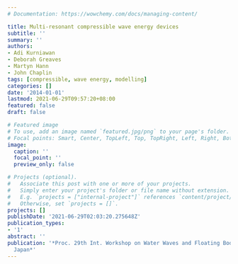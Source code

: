 ```yaml
---
# Documentation: https://wowchemy.com/docs/managing-content/

title: Multi-resonant compressible wave energy devices
subtitle: ''
summary: ''
authors:
- Adi Kurniawan
- Deborah Greaves
- Martyn Hann
- John Chaplin
tags: [compressible, wave energy, modelling]
categories: []
date: '2014-01-01'
lastmod: 2021-06-29T09:57:20+08:00
featured: false
draft: false

# Featured image
# To use, add an image named `featured.jpg/png` to your page's folder.
# Focal points: Smart, Center, TopLeft, Top, TopRight, Left, Right, BottomLeft, Bottom, BottomRight.
image:
  caption: ''
  focal_point: ''
  preview_only: false

# Projects (optional).
#   Associate this post with one or more of your projects.
#   Simply enter your project's folder or file name without extension.
#   E.g. `projects = ["internal-project"]` references `content/project/deep-learning/index.md`.
#   Otherwise, set `projects = []`.
projects: []
publishDate: '2021-06-29T02:03:20.275648Z'
publication_types:
- '1'
abstract: ''
publication: '*Proc. 29th Int. Workshop on Water Waves and Floating Bodies, Osaka,
  Japan*'
---
```

